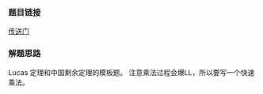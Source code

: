 ### 题目链接
<a href="http://acm.hdu.edu.cn/showproblem.php?pid=5446">传送门</a>

### 解题思路
Lucas 定理和中国剩余定理的模板题。
注意乘法过程会爆LL，所以要写一个快速乘法。